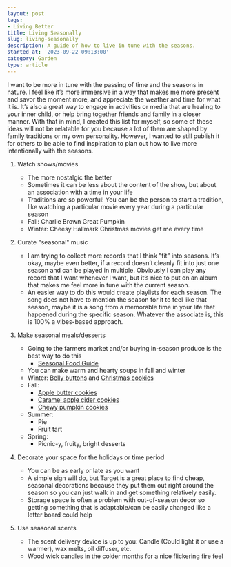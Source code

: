 ```yaml
---
layout: post
tags:
- Living Better
title: Living Seasonally
slug: living-seasonally
description: A guide of how to live in tune with the seasons.
started_at: '2023-09-22 09:13:00'
category: Garden
type: article
---
```


I want to be more in tune with the passing of time and the seasons in nature. I feel like it’s more immersive in a way that makes me more present and savor the moment more, and appreciate the weather and time for what it is. It’s also a great way to engage in activities or media that are healing to your inner child, or help bring together friends and family in a closer manner. With that in mind, I created this list for myself, so some of these ideas will not be relatable for you because a lot of them are shaped by family traditions or my own personality. However, I wanted to still publish it for others to be able to find inspiration to plan out how to live more intentionally with the seasons.

1. Watch shows/movies
    * The more nostalgic the better
    * Sometimes it can be less about the content of the show, but about an association with a time in your life
    * Traditions are so powerful! You can be the person to start a tradition, like watching a particular movie every year during a particular season
    * Fall: Charlie Brown Great Pumpkin
    * Winter: Cheesy Hallmark Christmas movies get me every time

2. Curate "seasonal" music 
    * I am trying to collect more records that I think "fit" into seasons. It’s okay, maybe even better, if a record doesn’t cleanly fit into just one season and can be played in multiple. Obviously I can play any record that I want whenever I want, but it’s nice to put on an album that makes me feel more in tune with the current season.
    * An easier way to do this would create playlists for each season. The song does not have to mention the season for it to feel like that season, maybe it is a song from a memorable time in your life that happened during the specific season. Whatever the associate is, this is 100% a vibes-based approach.

3. Make seasonal meals/desserts
    * Going to the farmers market and/or buying in-season produce is the best way to do this
        * [Seasonal Food Guide](https://www.seasonalfoodguide.org/)
    * You can make warm and hearty soups in fall and winter 
    * Winter: [Belly buttons](https://www.favfamilyrecipes.com/belly-buttons/) and [Christmas cookies](https://www.recipetineats.com/christmas-cookies-vanilla-biscuits/)
    * Fall: 
        * [Apple butter cookies](https://www.dessertnowdinnerlater.com/apple-butter-cookies/)
        * [Caramel apple cider cookies](https://bluebowlrecipes.com/caramel-apple-cider-cookies/)
        * [Chewy pumpkin cookies](https://inbloombakery.com/chewy-pumpkin-cookies/)
    * Summer: 
        * Pie
        * Fruit tart
    * Spring:
        * Picnic-y, fruity, bright desserts

4. Decorate your space for the holidays or time period
    * You can be as early or late as you want
    * A simple sign will do, but Target is a great place to find cheap, seasonal decorations because they put them out right around the season so you can just walk in and get something relatively easily.
    * Storage space is often a problem with out-of-season decor so getting something that is adaptable/can be easily changed like a letter board could help

5. Use seasonal scents
    * The scent delivery device is up to you: Candle (Could light it or use a warmer), wax melts, oil diffuser, etc.
    * Wood wick candles in the colder months for a nice flickering fire feel